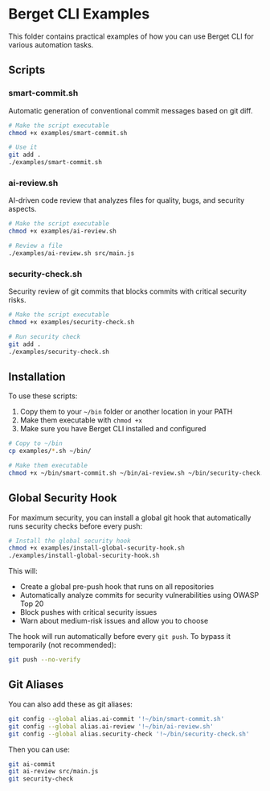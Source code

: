 # Berget CLI Examples

This folder contains practical examples of how you can use Berget CLI for various automation tasks.

## Scripts

### smart-commit.sh
Automatic generation of conventional commit messages based on git diff.

```bash
# Make the script executable
chmod +x examples/smart-commit.sh

# Use it
git add .
./examples/smart-commit.sh
```

### ai-review.sh
AI-driven code review that analyzes files for quality, bugs, and security aspects.

```bash
# Make the script executable
chmod +x examples/ai-review.sh

# Review a file
./examples/ai-review.sh src/main.js
```

### security-check.sh
Security review of git commits that blocks commits with critical security risks.

```bash
# Make the script executable
chmod +x examples/security-check.sh

# Run security check
git add .
./examples/security-check.sh
```

## Installation

To use these scripts:

1. Copy them to your `~/bin` folder or another location in your PATH
2. Make them executable with `chmod +x`
3. Make sure you have Berget CLI installed and configured

```bash
# Copy to ~/bin
cp examples/*.sh ~/bin/

# Make them executable
chmod +x ~/bin/smart-commit.sh ~/bin/ai-review.sh ~/bin/security-check.sh
```

## Global Security Hook

For maximum security, you can install a global git hook that automatically runs security checks before every push:

```bash
# Install the global security hook
chmod +x examples/install-global-security-hook.sh
./examples/install-global-security-hook.sh
```

This will:
- Create a global pre-push hook that runs on all repositories
- Automatically analyze commits for security vulnerabilities using OWASP Top 20
- Block pushes with critical security issues
- Warn about medium-risk issues and allow you to choose

The hook will run automatically before every `git push`. To bypass it temporarily (not recommended):
```bash
git push --no-verify
```

## Git Aliases

You can also add these as git aliases:

```bash
git config --global alias.ai-commit '!~/bin/smart-commit.sh'
git config --global alias.ai-review '!~/bin/ai-review.sh'
git config --global alias.security-check '!~/bin/security-check.sh'
```

Then you can use:

```bash
git ai-commit
git ai-review src/main.js
git security-check
```

